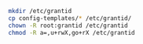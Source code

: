 ﻿```sh
mkdir /etc/grantid
cp config-templates/* /etc/grantid/
chown -R root:grantid /etc/grantid
chmod -R a=,u+rwX,go+rX /etc/grantid
```
